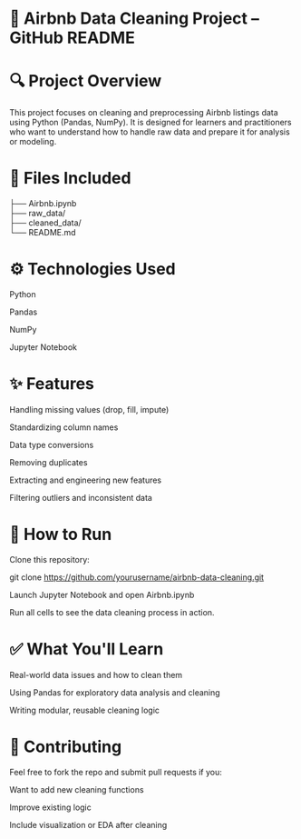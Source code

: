# 🧼 Airbnb Data Cleaning Project – GitHub README

# 🔍 Project Overview

This project focuses on cleaning and preprocessing Airbnb listings data using Python (Pandas, NumPy). It is designed for learners and practitioners who want to understand how to handle raw data and prepare it for analysis or modeling.

# 📁 Files Included

├── Airbnb.ipynb             
├── raw_data/                
├── cleaned_data/            
└── README.md                

# ⚙️ Technologies Used

Python

Pandas

NumPy

Jupyter Notebook

# ✨ Features

Handling missing values (drop, fill, impute)

Standardizing column names

Data type conversions

Removing duplicates

Extracting and engineering new features

Filtering outliers and inconsistent data

# 🧪 How to Run

Clone this repository:

git clone https://github.com/yourusername/airbnb-data-cleaning.git

Launch Jupyter Notebook and open Airbnb.ipynb

Run all cells to see the data cleaning process in action.

# ✅ What You'll Learn

Real-world data issues and how to clean them

Using Pandas for exploratory data analysis and cleaning

Writing modular, reusable cleaning logic

# 🙌 Contributing

Feel free to fork the repo and submit pull requests if you:

Want to add new cleaning functions

Improve existing logic

Include visualization or EDA after cleaning

